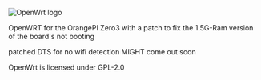 ![OpenWrt logo](include/logo.png)

OpenWRT for the OrangePI Zero3 with a patch to fix the 1.5G-Ram version of the board's not booting 

patched DTS for no wifi detection MIGHT come out soon

OpenWrt is licensed under GPL-2.0
